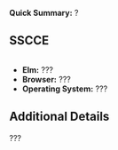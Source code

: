 
**Quick Summary:** ?


## SSCCE

```elm

```

- **Elm:** ???
- **Browser:** ???
- **Operating System:** ???


## Additional Details

???
